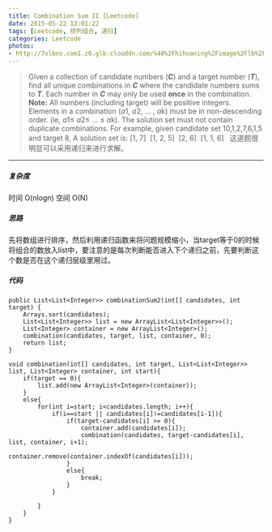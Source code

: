 ```yaml
---
title: Combination Sum II [Leetcode]
date: 2015-05-22 12:01:22
tags: [Leetcode, 排列组合, 递归]
categories: Leetcode
photos: 
- http://7xlbns.com1.z0.glb.clouddn.com/%40%2Fhihuaning%2Fimage%2Flb%2Flb6.jpg
---
```


>Given a collection of candidate numbers (***C***) and a target number (***T***), find all unique combinations in ***C*** where the candidate numbers sums to ***T***.
Each number in ***C*** may only be used **once** in the combination.
**Note:**
All numbers (including target) will be positive integers.
Elements in a combination (*a*1, *a*2, … , *a*k) must be in non-descending order. (ie, *a*1≤ *a*2≤ … ≤ *a*k).
The solution set must not contain duplicate combinations.
For example, given candidate set 10,1,2,7,6,1,5 and target 8, A solution set is: [1, 7]
 [1, 2, 5]
 [2, 6]
 [1, 1, 6]
 
这道题很明显可以采用递归来进行求解。

---
##### 复杂度
时间 O(nlogn) 空间 O(N)
##### 思路
先将数组进行排序，然后利用递归函数来将问题规模缩小，当target等于0的时候将组合的数放入list中，要注意的是每次判断能否进入下个递归之前，先要判断这个数是否在这个递归层级里用过。

##### 代码

    public List<List<Integer>> combinationSum2(int[] candidates, int target) {
		Arrays.sort(candidates);
		List<List<Integer>> list = new ArrayList<List<Integer>>();
		List<Integer> container = new ArrayList<Integer>();
		combination(candidates, target, list, container, 0);
		return list;
    }
	
	void combination(int[] candidates, int target, List<List<Integer>> list, List<Integer> container, int start){
		if(target == 0){
			list.add(new ArrayList<Integer>(container));
		}
		else{
			for(int i=start; i<candidates.length; i++){
				if(i==start || candidates[i]!=candidates[i-1]){
					if(target-candidates[i] >= 0){
						container.add(candidates[i]);
						combination(candidates, target-candidates[i], list, container, i+1);
						container.remove(container.indexOf(candidates[i]));
					}
					else{
						break;
					}
				}
				
			}
		}
	}